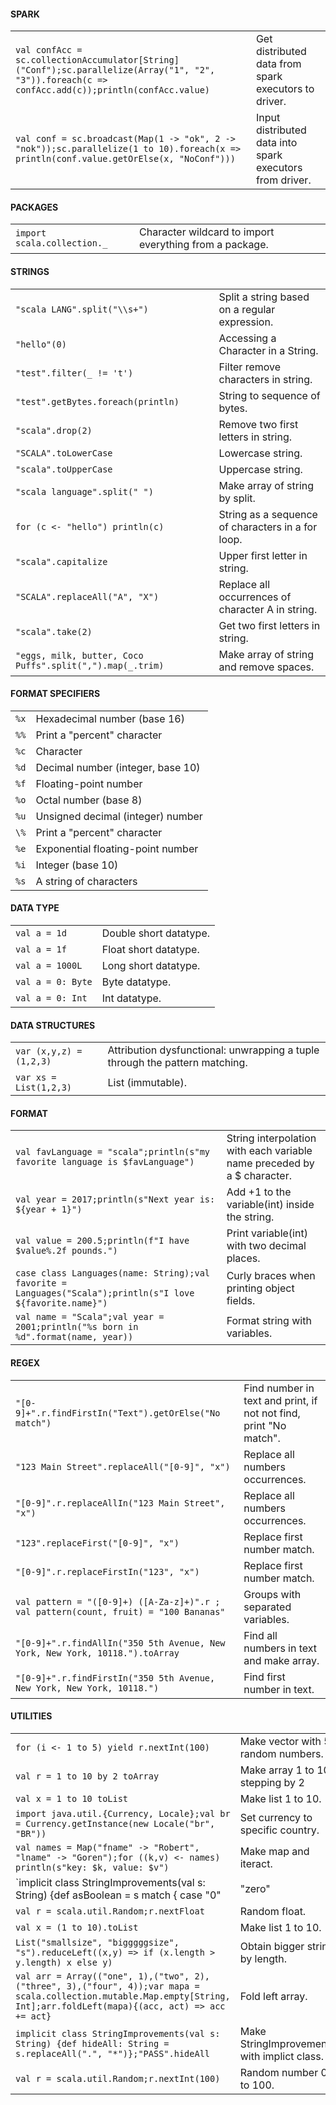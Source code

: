 #### SPARK
|||
|-|-|
`val confAcc = sc.collectionAccumulator[String]("Conf");sc.parallelize(Array("1", "2", "3")).foreach(c => confAcc.add(c));println(confAcc.value)`|Get distributed data from spark executors to driver.
`val conf = sc.broadcast(Map(1 -> "ok", 2 -> "nok"));sc.parallelize(1 to 10).foreach(x => println(conf.value.getOrElse(x, "NoConf")))`|Input distributed data into spark executors from driver.
#### PACKAGES
|||
|-|-|
`import scala.collection._`|Character wildcard to import everything from a package.
#### STRINGS
|||
|-|-|
`"scala LANG".split("\\s+")`|Split a string based on a regular expression.
`"hello"(0)`|Accessing a Character in a String.
`"test".filter(_ != 't')`|Filter remove characters in string.
`"test".getBytes.foreach(println)`|String to sequence of bytes.
`"scala".drop(2)`|Remove two first letters in string.
`"SCALA".toLowerCase`|Lowercase string.
`"scala".toUpperCase`|Uppercase string.
`"scala language".split(" ")`|Make array of string by split.
`for (c <- "hello") println(c)`|String as a sequence of characters in a for loop.
`"scala".capitalize`|Upper first letter in string.
`"SCALA".replaceAll("A", "X")`|Replace all occurrences of character A in string.
`"scala".take(2)`|Get two first letters in string.
`"eggs, milk, butter, Coco Puffs".split(",").map(_.trim)`|Make array of string and remove spaces.
#### FORMAT SPECIFIERS
|||
|-|-|
`%x`|Hexadecimal number (base 16)
`%%`|Print a "percent" character
`%c`|Character
`%d`|Decimal number (integer, base 10)
`%f`|Floating-point number
`%o`|Octal number (base 8)
`%u`|Unsigned decimal (integer) number
`\%`|Print a "percent" character
`%e`|Exponential floating-point number
`%i`|Integer (base 10)
`%s`|A string of characters
#### DATA TYPE
|||
|-|-|
`val a = 1d`|Double short datatype.
`val a = 1f`|Float short datatype.
`val a = 1000L`|Long short datatype.
`val a = 0: Byte`|Byte datatype.
`val a = 0: Int`|Int datatype.
#### DATA STRUCTURES
|||
|-|-|
`var (x,y,z) = (1,2,3)`|Attribution dysfunctional: unwrapping a tuple through the pattern matching.
`var xs = List(1,2,3)`|List (immutable).
#### FORMAT
|||
|-|-|
`val favLanguage = "scala";println(s"my favorite language is $favLanguage")`|String interpolation with each variable name preceded by a $ character.
`val year = 2017;println(s"Next year is: ${year + 1}")`|Add +1 to the variable(int) inside the string.
`val value = 200.5;println(f"I have $value%.2f pounds.")`|Print variable(int) with two decimal places.
`case class Languages(name: String);val favorite = Languages("Scala");println(s"I love ${favorite.name}")`|Curly braces when printing object fields.
`val name = "Scala";val year = 2001;println("%s born in %d".format(name, year))`|Format string with variables.
#### REGEX
|||
|-|-|
`"[0-9]+".r.findFirstIn("Text").getOrElse("No match")`|Find number in text and print, if not not find, print "No match".
`"123 Main Street".replaceAll("[0-9]", "x")`|Replace all numbers occurrences.
`"[0-9]".r.replaceAllIn("123 Main Street", "x")`|Replace all numbers occurrences.
`"123".replaceFirst("[0-9]", "x")`|Replace first number match.
`"[0-9]".r.replaceFirstIn("123", "x")`|Replace first number match.
`val pattern = "([0-9]+) ([A-Za-z]+)".r ; val pattern(count, fruit) = "100 Bananas"`|Groups with separated variables.
`"[0-9]+".r.findAllIn("350 5th Avenue, New York, New York, 10118.").toArray`|Find all numbers in text and make array.
`"[0-9]+".r.findFirstIn("350 5th Avenue, New York, New York, 10118.")`|Find first number in text.
#### UTILITIES
|||
|-|-|
`for (i <- 1 to 5) yield r.nextInt(100)`|Make vector with 5 random numbers.
`val r = 1 to 10 by 2 toArray`|Make array 1 to 10 stepping by 2
`val x = 1 to 10 toList`|Make list 1 to 10.
`import java.util.{Currency, Locale};val br = Currency.getInstance(new Locale("br", "BR"))`|Set currency to specific country.
`val names = Map("fname" -> "Robert", "lname" -> "Goren");for ((k,v) <- names) println(s"key: $k, value: $v")`|Make map and iteract.
`implicit class StringImprovements(val s: String) {def asBoolean = s match { case "0" | "zero" | "" | " " => false;case _ => true}};"1".asBoolean`|Make StringImprovements asBoolean.
`val r = scala.util.Random;r.nextFloat`|Random float.
`val x = (1 to 10).toList`|Make list 1 to 10.
`List("smallsize", "bigggggsize", "s").reduceLeft((x,y) => if (x.length > y.length) x else y)`|Obtain bigger string by length.
`val arr = Array(("one", 1),("two", 2),("three", 3),("four", 4));var mapa = scala.collection.mutable.Map.empty[String, Int];arr.foldLeft(mapa){(acc, act) => acc += act}`|Fold left array.
`implicit class StringImprovements(val s: String) {def hideAll: String = s.replaceAll(".", "*")};"PASS".hideAll`|Make StringImprovements with implict class.
`val r = scala.util.Random;r.nextInt(100)`|Random number 0 to 100.
